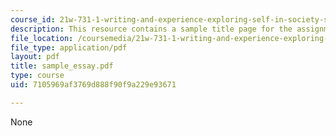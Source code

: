 ```yaml
---
course_id: 21w-731-1-writing-and-experience-exploring-self-in-society-spring-2004
description: This resource contains a sample title page for the assignment files.
file_location: /coursemedia/21w-731-1-writing-and-experience-exploring-self-in-society-spring-2004/7105969af3769d888f90f9a229e93671_sample_essay.pdf
file_type: application/pdf
layout: pdf
title: sample_essay.pdf
type: course
uid: 7105969af3769d888f90f9a229e93671

---
```

None